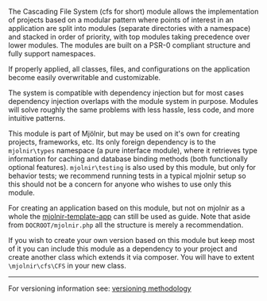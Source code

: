 The Cascading File System (cfs for short) module allows the implementation of
projects based on a modular pattern where points of interest in an application
are split into modules (separate directories with a namespace) and stacked in
order of priority, with top modules taking precedence over lower modules. The
modules are built on a PSR-0 compliant structure and fully support namespaces.

If properly applied, all classes, files, and configurations on the application
become easily overwritable and customizable.

The system is compatible with dependency injection but for most cases dependency
injection overlaps with the module system in purpose. Modules will solve roughly
the same problems with less hassle, less code, and more intuitive patterns.

This module is part of Mjölnir, but may be used on it's own for creating
projects, frameworks, etc. Its only foreign dependency is to the `mjolnir\types`
namespace (a pure interface module), where it retrieves type information for
caching and database binding methods (both functionally optional features).
`mjolnir\testing` is also used by this module, but only for behavior tests; we
recommend running tests in a typical mjolnir setup so this should not be a
concern for anyone who wishes to use only this module.

For creating an application based on this module, but not on mjolnir as a whole
the [mjolnir-template-app](https://github.com/ibidem/mjolnir-template-app) can
still be used as guide. Note that aside from `DOCROOT/mjolnir.php` all the
structure is merely a recommendation.

If you wish to create your own version based on this module but keep most of it
you can include this module as a dependency to your project and create another
class which extends it via composer. You will have to extent `\mjolnir\cfs\CFS`
in your new class.

<hr/>

For versioning information see:
[versioning methodology](https://github.com/ibidem/ibidem/blob/master/versioning.md)
